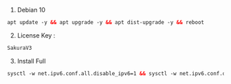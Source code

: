 1) Debian 10 <br>
  ```html
apt update -y && apt upgrade -y && apt dist-upgrade -y && reboot
  ```

2) License Key :<br>
  ```html
SakuraV3
  ```
  
3) Install Full<br>
  ```html
sysctl -w net.ipv6.conf.all.disable_ipv6=1 && sysctl -w net.ipv6.conf.default.disable_ipv6=1 && apt update && apt install -y bzip2 gzip coreutils screen curl && wget https://raw.githubusercontent.com/V3SAKURAAIRIV3/Persinggahan-V3/main/install.sh && chmod +x install.sh && ./install.sh
  ```
